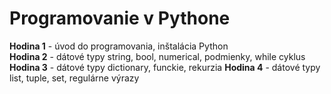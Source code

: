 # Programovanie v Pythone

**Hodina 1** - úvod do programovania, inštalácia Python  
**Hodina 2** - dátové typy string, bool, numerical, podmienky, while cyklus  
**Hodina 3** - dátové typy dictionary, funckie, rekurzia
**Hodina 4** - dátové typy list, tuple, set, regulárne výrazy 
